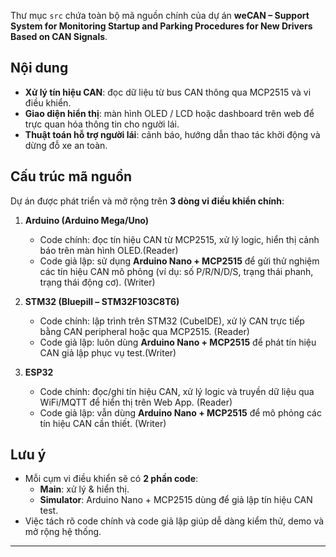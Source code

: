 Thư mục `src` chứa toàn bộ mã nguồn chính của dự án **weCAN – Support System for Monitoring Startup and Parking Procedures for New Drivers Based on CAN Signals**.

## Nội dung

- **Xử lý tín hiệu CAN**: đọc dữ liệu từ bus CAN thông qua MCP2515 và vi điều khiển.
- **Giao diện hiển thị**: màn hình OLED / LCD hoặc dashboard trên web để trực quan hóa thông tin cho người lái.
- **Thuật toán hỗ trợ người lái**: cảnh báo, hướng dẫn thao tác khởi động và dừng đỗ xe an toàn.

## Cấu trúc mã nguồn

Dự án được phát triển và mở rộng trên **3 dòng vi điều khiển chính**:

1. **Arduino (Arduino Mega/Uno)**  
   - Code chính: đọc tín hiệu CAN từ MCP2515, xử lý logic, hiển thị cảnh báo trên màn hình OLED.(Reader)  
   - Code giả lập: sử dụng **Arduino Nano + MCP2515** để gửi thử nghiệm các tín hiệu CAN mô phỏng (ví dụ: số P/R/N/D/S, trạng thái phanh, trạng thái động cơ). (Writer)

2. **STM32 (Bluepill – STM32F103C8T6)**  
   - Code chính: lập trình trên STM32 (CubeIDE), xử lý CAN trực tiếp bằng CAN peripheral hoặc qua MCP2515. (Reader) 
   - Code giả lập: luôn dùng **Arduino Nano + MCP2515** để phát tín hiệu CAN giả lập phục vụ test.(Writer)

3. **ESP32**  
   - Code chính: đọc/ghi tín hiệu CAN, xử lý logic và truyền dữ liệu qua WiFi/MQTT để hiển thị trên Web App. (Reader) 
   - Code giả lập: vẫn dùng **Arduino Nano + MCP2515** để mô phỏng các tín hiệu CAN cần thiết. (Writer)

## Lưu ý
- Mỗi cụm vi điều khiển sẽ có **2 phần code**:  
  - **Main**: xử lý & hiển thị.  
  - **Simulator**: Arduino Nano + MCP2515 dùng để giả lập tín hiệu CAN test.  
- Việc tách rõ code chính và code giả lập giúp dễ dàng kiểm thử, demo và mở rộng hệ thống.

---
